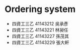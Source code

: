 # Ordering system

* 四資工三乙 41143212 吳承彥
* 四資工三乙 41143221 林昶任
* 四資工三乙 41143227 孫茂其
* 四資工三乙 41143229 張大軒
